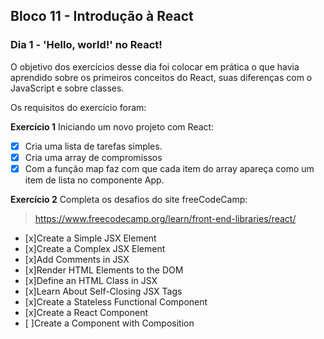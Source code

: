 ## Bloco 11 - Introdução à React
### Dia 1 - 'Hello, world!' no React!

O objetivo dos exercícios desse dia foi colocar em prática o que havia aprendido sobre os primeiros conceitos do React, suas diferenças com o JavaScript e sobre classes.

Os requisitos do exercí­cio foram:

**Exercício 1**
Iniciando um novo projeto com React:

- [x] Cria uma lista de tarefas simples.
- [x] Cria uma array de compromissos
- [x] Com a função map faz com que cada item do array apareça como um item de lista no componente App.

**Exercício 2**
Completa os desafios do site freeCodeCamp:
> https://www.freecodecamp.org/learn/front-end-libraries/react/

- [x]Create a Simple JSX Element
- [x]Create a Complex JSX Element
- [x]Add Comments in JSX
- [x]Render HTML Elements to the DOM
- [x]Define an HTML Class in JSX
- [x]Learn About Self-Closing JSX Tags
- [x]Create a Stateless Functional Component
- [x]Create a React Component
- [ ]Create a Component with Composition
